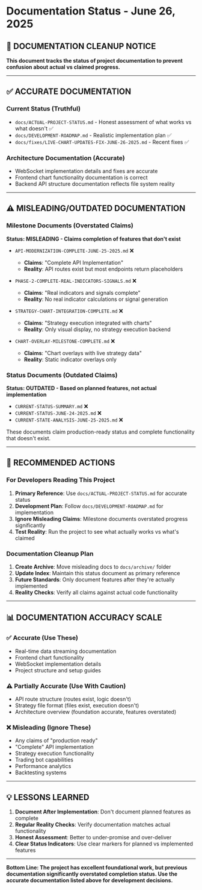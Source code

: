 # Documentation Status - June 26, 2025

## 🚨 **DOCUMENTATION CLEANUP NOTICE**

**This document tracks the status of project documentation to prevent confusion about actual vs claimed progress.**

---

## ✅ **ACCURATE DOCUMENTATION**

### **Current Status (Truthful)**

- `docs/ACTUAL-PROJECT-STATUS.md` - Honest assessment of what works vs what doesn't ✅
- `docs/DEVELOPMENT-ROADMAP.md` - Realistic implementation plan ✅
- `docs/fixes/LIVE-CHART-UPDATES-FIX-JUNE-26-2025.md` - Recent fixes ✅

### **Architecture Documentation (Accurate)**

- WebSocket implementation details and fixes are accurate
- Frontend chart functionality documentation is correct
- Backend API structure documentation reflects file system reality

---

## ⚠️ **MISLEADING/OUTDATED DOCUMENTATION**

### **Milestone Documents (Overstated Claims)**

**Status: MISLEADING - Claims completion of features that don't exist**

- `API-MODERNIZATION-COMPLETE-JUNE-25-2025.md` ❌

  - **Claims**: "Complete API Implementation"
  - **Reality**: API routes exist but most endpoints return placeholders

- `PHASE-2-COMPLETE-REAL-INDICATORS-SIGNALS.md` ❌

  - **Claims**: "Real indicators and signals complete"
  - **Reality**: No real indicator calculations or signal generation

- `STRATEGY-CHART-INTEGRATION-COMPLETE.md` ❌

  - **Claims**: "Strategy execution integrated with charts"
  - **Reality**: Only visual display, no strategy execution backend

- `CHART-OVERLAY-MILESTONE-COMPLETE.md` ❌
  - **Claims**: "Chart overlays with live strategy data"
  - **Reality**: Static indicator overlays only

### **Status Documents (Outdated Claims)**

**Status: OUTDATED - Based on planned features, not actual implementation**

- `CURRENT-STATUS-SUMMARY.md` ❌
- `CURRENT-STATUS-JUNE-24-2025.md` ❌
- `CURRENT-STATE-ANALYSIS-JUNE-25-2025.md` ❌

These documents claim production-ready status and complete functionality that doesn't exist.

---

## 🔧 **RECOMMENDED ACTIONS**

### **For Developers Reading This Project**

1. **Primary Reference**: Use `docs/ACTUAL-PROJECT-STATUS.md` for accurate status
2. **Development Plan**: Follow `docs/DEVELOPMENT-ROADMAP.md` for implementation
3. **Ignore Misleading Claims**: Milestone documents overstated progress significantly
4. **Test Reality**: Run the project to see what actually works vs what's claimed

### **Documentation Cleanup Plan**

1. **Create Archive**: Move misleading docs to `docs/archive/` folder
2. **Update Index**: Maintain this status document as primary reference
3. **Future Standards**: Only document features after they're actually implemented
4. **Reality Checks**: Verify all claims against actual code functionality

---

## 📊 **DOCUMENTATION ACCURACY SCALE**

### **✅ Accurate (Use These)**

- Real-time data streaming documentation
- Frontend chart functionality
- WebSocket implementation details
- Project structure and setup guides

### **⚠️ Partially Accurate (Use With Caution)**

- API route structure (routes exist, logic doesn't)
- Strategy file format (files exist, execution doesn't)
- Architecture overview (foundation accurate, features overstated)

### **❌ Misleading (Ignore These)**

- Any claims of "production ready"
- "Complete" API implementation
- Strategy execution functionality
- Trading bot capabilities
- Performance analytics
- Backtesting systems

---

## 💡 **LESSONS LEARNED**

1. **Document After Implementation**: Don't document planned features as complete
2. **Regular Reality Checks**: Verify documentation matches actual functionality
3. **Honest Assessment**: Better to under-promise and over-deliver
4. **Clear Status Indicators**: Use clear markers for planned vs implemented features

---

**Bottom Line: The project has excellent foundational work, but previous documentation significantly overstated completion status. Use the accurate documentation listed above for development decisions.**
